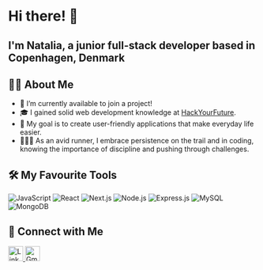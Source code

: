 # Hi there! 👋 
I'm Natalia, a junior full-stack developer based in Copenhagen, Denmark
---

## 👩‍💻 About Me

-  🚀 I’m currently available to join a project! 
-  🎓 I gained solid web development knowledge at [HackYourFuture](https://www.hackyourfuture.net/](https://github.com/HackYourFuture-CPH)).
-  🌱 My goal is to create user-friendly applications that make everyday life easier.
-  🏃🏻‍♀ As an avid runner, I embrace persistence on the trail and in coding, knowing the importance of discipline and pushing through challenges.

## 🛠️ My Favourite Tools

![JavaScript](https://img.shields.io/badge/JavaScript-black?style=for-the-badge&logo=javascript&logoColor=yellow)
![React](https://img.shields.io/badge/React-black?style=for-the-badge&logo=react&logoColor=white)
![Next.js](https://img.shields.io/badge/Next.js-black?style=for-the-badge&logo=nextdotjs&logoColor=white)
![Node.js](https://img.shields.io/badge/Node.js-black?style=for-the-badge&logo=nodedotjs&logoColor=white)
![Express.js](https://img.shields.io/badge/Express.js-black?style=for-the-badge&logo=express&logoColor=white)
![MySQL](https://img.shields.io/badge/MySQL-black?style=for-the-badge&logo=mysql&logoColor=white)
![MongoDB](https://img.shields.io/badge/MongoDB-black?style=for-the-badge&logo=mongodb&logoColor=green)


## 🤝 Connect with Me

<a href="https://www.linkedin.com/in/natalia-lapina/" target="_blank">
    <img src="https://img.icons8.com/fluent/48/000000/linkedin.png" alt="LinkedIn" style="height: 30px; width: 30px;">
</a>
<a href="mailto:lapinann08@gmail.com" target="_blank">
    <img src="https://img.icons8.com/fluent/48/000000/gmail.png" alt="Gmail" style="height: 30px; width: 30px;">
</a>

